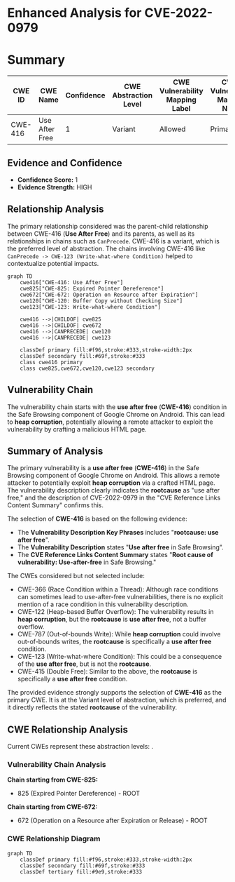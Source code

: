 # Enhanced Analysis for CVE-2022-0979

# Summary
| CWE ID | CWE Name | Confidence | CWE Abstraction Level | CWE Vulnerability Mapping Label | CWE-Vulnerability Mapping Notes |
|---|---|---|---|---|---|
| CWE-416 | Use After Free | 1 | Variant | Allowed | Primary CWE |

## Evidence and Confidence

*   **Confidence Score:** 1
*   **Evidence Strength:** HIGH

## Relationship Analysis
The primary relationship considered was the parent-child relationship between CWE-416 (**Use After Free**) and its parents, as well as its relationships in chains such as `CanPrecede`. CWE-416 is a variant, which is the preferred level of abstraction. The chains involving CWE-416 like `CanPrecede -> CWE-123 (Write-what-where Condition)` helped to contextualize potential impacts.

```mermaid
graph TD
    cwe416["CWE-416: Use After Free"]
    cwe825["CWE-825: Expired Pointer Dereference"]
    cwe672["CWE-672: Operation on Resource after Expiration"]
    cwe120["CWE-120: Buffer Copy without Checking Size"]
    cwe123["CWE-123: Write-what-where Condition"]
    
    cwe416 -->|CHILDOF| cwe825
    cwe416 -->|CHILDOF| cwe672
    cwe416 -->|CANPRECEDE| cwe120
    cwe416 -->|CANPRECEDE| cwe123
    
    classDef primary fill:#f96,stroke:#333,stroke-width:2px
    classDef secondary fill:#69f,stroke:#333
    class cwe416 primary
    class cwe825,cwe672,cwe120,cwe123 secondary
```

## Vulnerability Chain
The vulnerability chain starts with the **use after free** (**CWE-416**) condition in the Safe Browsing component of Google Chrome on Android. This can lead to **heap corruption**, potentially allowing a remote attacker to exploit the vulnerability by crafting a malicious HTML page.

## Summary of Analysis
The primary vulnerability is a **use after free** (**CWE-416**) in the Safe Browsing component of Google Chrome on Android. This allows a remote attacker to potentially exploit **heap corruption** via a crafted HTML page. The vulnerability description clearly indicates the **rootcause** as "use after free," and the description of CVE-2022-0979 in the "CVE Reference Links Content Summary" confirms this.

The selection of **CWE-416** is based on the following evidence:
*   The **Vulnerability Description Key Phrases** includes "**rootcause: use after free**".
*   The **Vulnerability Description** states "**Use after free** in Safe Browsing".
*   The **CVE Reference Links Content Summary** states "**Root cause of vulnerability: Use-after-free** in Safe Browsing."

The CWEs considered but not selected include:
*   CWE-366 (Race Condition within a Thread): Although race conditions can sometimes lead to use-after-free vulnerabilities, there is no explicit mention of a race condition in this vulnerability description.
*   CWE-122 (Heap-based Buffer Overflow): The vulnerability results in **heap corruption**, but the **rootcause** is **use after free**, not a buffer overflow.
*   CWE-787 (Out-of-bounds Write): While **heap corruption** could involve out-of-bounds writes, the **rootcause** is specifically a **use after free** condition.
*   CWE-123 (Write-what-where Condition): This could be a consequence of the **use after free**, but is not the **rootcause**.
*   CWE-415 (Double Free): Similar to the above, the **rootcause** is specifically a **use after free** condition.

The provided evidence strongly supports the selection of **CWE-416** as the primary CWE. It is at the Variant level of abstraction, which is preferred, and it directly reflects the stated **rootcause** of the vulnerability.


## CWE Relationship Analysis

Current CWEs represent these abstraction levels: .


### Vulnerability Chain Analysis

**Chain starting from CWE-825:**
- 825 (Expired Pointer Dereference) - ROOT


**Chain starting from CWE-672:**
- 672 (Operation on a Resource after Expiration or Release) - ROOT



### CWE Relationship Diagram

```mermaid
graph TD
    classDef primary fill:#f96,stroke:#333,stroke-width:2px
    classDef secondary fill:#69f,stroke:#333
    classDef tertiary fill:#9e9,stroke:#333
```
